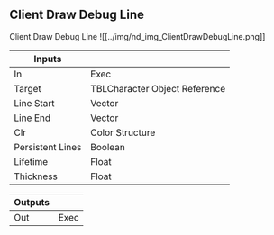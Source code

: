 ## Client Draw Debug Line
Client Draw Debug Line
![[../img/nd_img_ClientDrawDebugLine.png]]

|Inputs||
|--|--|
| In | Exec |
| Target | TBLCharacter Object Reference |
| Line Start | Vector |
| Line End | Vector |
| Clr | Color Structure |
| Persistent Lines | Boolean |
| Lifetime | Float |
| Thickness | Float |

|Outputs||
|--|--|
| Out | Exec |
